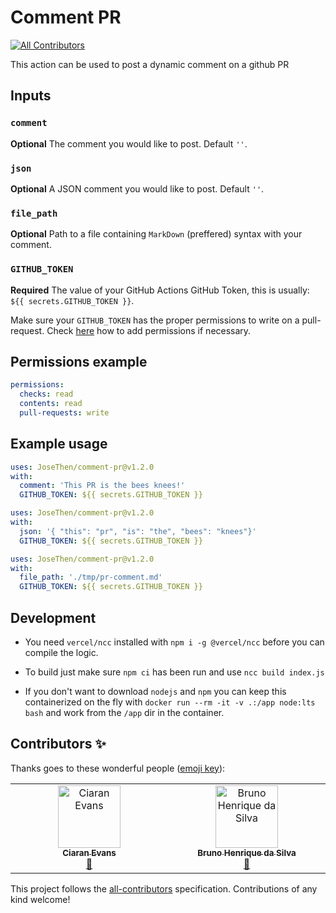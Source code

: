 # Comment PR
<!-- ALL-CONTRIBUTORS-BADGE:START - Do not remove or modify this section -->
[![All Contributors](https://img.shields.io/badge/all_contributors-2-orange.svg?style=flat-square)](#contributors-)
<!-- ALL-CONTRIBUTORS-BADGE:END -->

This action can be used to post a dynamic comment on a github PR

## Inputs

### `comment`

**Optional** The comment you would like to post. Default `''`.

### `json`

**Optional** A JSON comment you would like to post. Default `''`.

### `file_path`

**Optional** Path to a file containing `MarkDown` (preffered) syntax with your comment.

### `GITHUB_TOKEN`

**Required** The value of your GitHub Actions GitHub Token, this is
usually: `${{ secrets.GITHUB_TOKEN }}`.

Make sure your `GITHUB_TOKEN` has the proper permissions to write on a pull-request.
Check [here](https://docs.github.com/en/actions/security-guides/automatic-token-authentication#permissions-for-the-github_token) how to add permissions if necessary.

## Permissions example

```yaml
permissions:
  checks: read
  contents: read
  pull-requests: write
```

## Example usage

```yaml
uses: JoseThen/comment-pr@v1.2.0
with:
  comment: 'This PR is the bees knees!'
  GITHUB_TOKEN: ${{ secrets.GITHUB_TOKEN }}
```

```yaml
uses: JoseThen/comment-pr@v1.2.0
with:
  json: '{ "this": "pr", "is": "the", "bees": "knees"}'
  GITHUB_TOKEN: ${{ secrets.GITHUB_TOKEN }}
```

```yaml
uses: JoseThen/comment-pr@v1.2.0
with:
  file_path: './tmp/pr-comment.md'
  GITHUB_TOKEN: ${{ secrets.GITHUB_TOKEN }}
```

## Development

- You need `vercel/ncc` installed with `npm i -g @vercel/ncc` before you can
compile the logic.

- To build just make sure `npm ci` has been run and use `ncc build index.js`

- If you don't want to download `nodejs` and `npm` you can keep this containerized on the fly
with `docker run --rm -it -v .:/app node:lts bash` and work from the `/app` dir in the container.

## Contributors ✨

Thanks goes to these wonderful people ([emoji key](https://allcontributors.org/docs/en/emoji-key)):

<!-- ALL-CONTRIBUTORS-LIST:START - Do not remove or modify this section -->
<!-- prettier-ignore-start -->
<!-- markdownlint-disable -->
<table>
  <tbody>
    <tr>
      <td align="center" valign="top" width="14.28%"><a href="https://github.com/ciaranevans"><img src="https://avatars.githubusercontent.com/u/9111975?v=4?s=100" width="100px;" alt="Ciaran Evans"/><br /><sub><b>Ciaran Evans</b></sub></a><br /><a href="https://github.com/JoseThen/comment-pr/commits?author=ciaranevans" title="Documentation">📖</a></td>
      <td align="center" valign="top" width="14.28%"><a href="https://github.com/brunooon"><img src="https://avatars.githubusercontent.com/u/25669450?v=4?s=100" width="100px;" alt="Bruno Henrique da Silva"/><br /><sub><b>Bruno Henrique da Silva</b></sub></a><br /><a href="https://github.com/JoseThen/comment-pr/commits?author=brunooon" title="Documentation">📖</a></td>
    </tr>
  </tbody>
</table>

<!-- markdownlint-restore -->
<!-- prettier-ignore-end -->

<!-- ALL-CONTRIBUTORS-LIST:END -->

This project follows the [all-contributors](https://github.com/all-contributors/all-contributors) specification. Contributions of any kind welcome!
